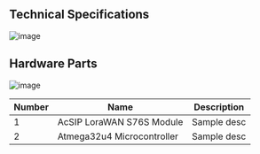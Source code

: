 ## Technical Specifications

![image](https://user-images.githubusercontent.com/110519487/182571007-6816546b-2648-4ed9-8e40-143b703bedbf.png)

## Hardware Parts

![image](https://user-images.githubusercontent.com/110519487/182995566-236e0629-f7e9-4b2c-a43e-486b60fc3751.png)

| Number | Name | Description
| --- | --- |  --- |
| 1 | AcSIP LoraWAN S76S Module | Sample desc
| 2 | Atmega32u4 Microcontroller | Sample desc
